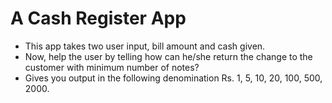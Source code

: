 
# A Cash Register App
* This app takes two user input, bill amount and cash given.
* Now, help the user by telling how can he/she return the change to the customer with minimum number of notes?
* Gives you output in the following denomination Rs. 1, 5, 10, 20, 100, 500, 2000.
